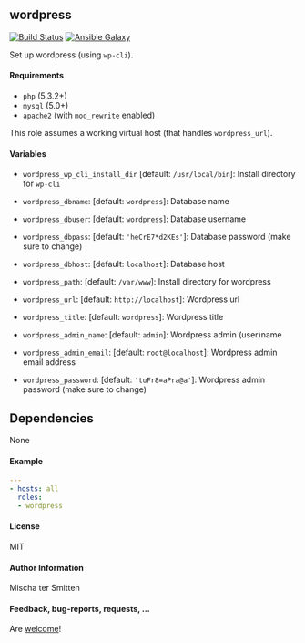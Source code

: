## wordpress

[![Build Status](https://travis-ci.org/Oefenweb/ansible-wordpress.svg?branch=master)](https://travis-ci.org/Oefenweb/ansible-wordpress) [![Ansible Galaxy](http://img.shields.io/badge/ansible--galaxy-wordpress-blue.svg)](https://galaxy.ansible.com/list#/roles/2600)

Set up wordpress (using `wp-cli`).

#### Requirements

* `php` (5.3.2+)
* `mysql` (5.0+)
* `apache2` (with `mod_rewrite` enabled)

This role assumes a working virtual host (that handles `wordpress_url`).

#### Variables

* `wordpress_wp_cli_install_dir` [default: `/usr/local/bin`]: Install directory for `wp-cli`

* `wordpress_dbname`: [default: `wordpress`]: Database name
* `wordpress_dbuser`: [default: `wordpress`]: Database username
* `wordpress_dbpass`: [default: `'heCrE7*d2KEs'`]: Database password (make sure to change)
* `wordpress_dbhost`: [default: `localhost`]: Database host
* `wordpress_path`: [default: `/var/www`]: Install directory for wordpress
* `wordpress_url`: [default: `http://localhost`]: Wordpress url
* `wordpress_title`: [default: `wordpress`]: Wordpress title
* `wordpress_admin_name`: [default: `admin`]: Wordpress admin (user)name
* `wordpress_admin_email`: [default: `root@localhost`]: Wordpress admin email address
* `wordpress_password`: [default: `'tuFr8=aPra@a'`]: Wordpress admin password (make sure to change)

## Dependencies

None

#### Example

```yaml
---
- hosts: all
  roles:
  - wordpress
```

#### License

MIT

#### Author Information

Mischa ter Smitten

#### Feedback, bug-reports, requests, ...

Are [welcome](https://github.com/Oefenweb/ansible-wordpress/issues)!
